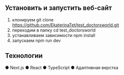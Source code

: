 ## Установить и запустить веб-сайт

1) клонируем
   git clone https://github.com/EkaterinaTet/test_doctorsworld.git
2) переходим в папку
   cd test_doctorsworld
3) устанавливаем зависимости
   npm install
4) запускаем
   npm run dev

## Технологии
● Next.js
● React
● TypeScript
● Адаптивная верстка
